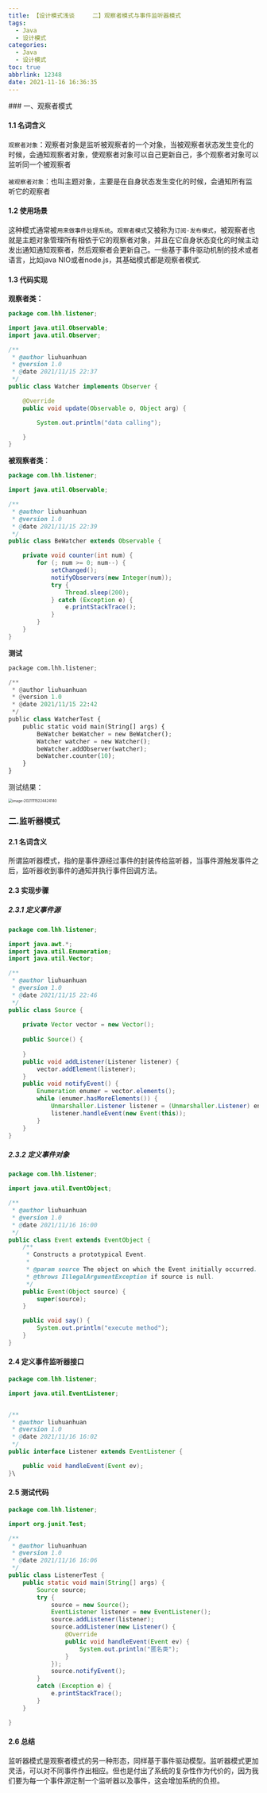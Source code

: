 ```yaml
---
title: 【设计模式浅谈     二】观察者模式与事件监听器模式
tags:
  - Java
  - 设计模式
categories:
  - Java
  - 设计模式
toc: true
abbrlink: 12348
date: 2021-11-16 16:36:35
---
```




﻿﻿### 一、观察者模式

#### 1.1 名词含义

`观察者对象`：观察者对象是监听被观察者的一个对象，当被观察者状态发生变化的时候，会通知观察者对象，使观察者对象可以自己更新自己，多个观察者对象可以监听同一个被观察者

<!--more-->

`被观察者对象`：也叫主题对象，主要是在自身状态发生变化的时候，会通知所有监听它的观察者

#### 1.2 使用场景

这种模式通常被`用来做事件处理系统`。`观察者模式`又被称为`订阅-发布模式`，被观察者也就是主题对象管理所有相依于它的观察者对象，并且在它自身状态变化的时候主动发出通知通知观察者，然后观察者会更新自己。一些基于事件驱动机制的技术或者语言，比如java NIO或者node.js，其基础模式都是观察者模式.

#### 1.3 代码实现

**观察者类：**

```java
package com.lhh.listener;

import java.util.Observable;
import java.util.Observer;

/**
 * @author liuhuanhuan
 * @version 1.0
 * @date 2021/11/15 22:37
 */
public class Watcher implements Observer {

    @Override
    public void update(Observable o, Object arg) {

        System.out.println("data calling");

    }
}
```

**被观察者类**：

```java
package com.lhh.listener;

import java.util.Observable;

/**
 * @author liuhuanhuan
 * @version 1.0
 * @date 2021/11/15 22:39
 */
public class BeWatcher extends Observable {

    private void counter(int num) {
        for (; num >= 0; num--) {
            setChanged();
            notifyObservers(new Integer(num));
            try {
                Thread.sleep(200);
            } catch (Exception e) {
                e.printStackTrace();
            }
        }
    }
}
```

**测试**

```python
package com.lhh.listener;

/**
 * @author liuhuanhuan
 * @version 1.0
 * @date 2021/11/15 22:42
 */
public class WatcherTest {
    public static void main(String[] args) {
        BeWatcher beWatcher = new BeWatcher();
        Watcher watcher = new Watcher();
        beWatcher.addObserver(watcher);
        beWatcher.counter(10);
    }
}
```

测试结果：

<img src="../../../../csdn博客/设计模式/image-20211115224424140.png" alt="image-20211115224424140" style="zoom:50%;" />

### 二.监听器模式

#### 2.1 名词含义

所谓监听器模式，指的是事件源经过事件的封装传给监听器，当事件源触发事件之后，监听器收到事件的通知并执行事件回调方法。

#### 2.3 实现步骤

##### 2.3.1 定义事件源

```java
package com.lhh.listener;

import java.awt.*;
import java.util.Enumeration;
import java.util.Vector;

/**
 * @author liuhuanhuan
 * @version 1.0
 * @date 2021/11/15 22:46
 */
public class Source {
    
    private Vector vector = new Vector();
    
    public Source() {
        
    }
    public void addListener(Listener listener) {
        vector.addElement(listener);
    }
    public void notifyEvent() {
        Enumeration enumer = vector.elements();
        while (enumer.hasMoreElements()) {
            Unmarshaller.Listener listener = (Unmarshaller.Listener) enumer.nextElement();
            listener.handleEvent(new Event(this));
        }
    }
}
```

##### 2.3.2 定义事件对象

```java
package com.lhh.listener;

import java.util.EventObject;

/**
 * @author liuhuanhuan
 * @version 1.0
 * @date 2021/11/16 16:00
 */
public class Event extends EventObject {
    /**
     * Constructs a prototypical Event.
     *
     * @param source The object on which the Event initially occurred.
     * @throws IllegalArgumentException if source is null.
     */
    public Event(Object source) {
        super(source);
    }

    public void say() {
        System.out.println("execute method");
    }
}
```

#### 2.4 定义事件监听器接口

```java
package com.lhh.listener;

import java.util.EventListener;


/**
 * @author liuhuanhuan
 * @version 1.0
 * @date 2021/11/16 16:02
 */
public interface Listener extends EventListener {

    public void handleEvent(Event ev);
}\
```

#### 2.5 测试代码

```java
package com.lhh.listener;

import org.junit.Test;

/**
 * @author liuhuanhuan
 * @version 1.0
 * @date 2021/11/16 16:06
 */
public class ListenerTest {
    public static void main(String[] args) {
        Source source;
        try {
            source = new Source();
            EventListener listener = new EventListener();
            source.addListener(listener);
            source.addListener(new Listener() {
                @Override
                public void handleEvent(Event ev) {
                    System.out.println("匿名类");
                }
            });
            source.notifyEvent();
        }
        catch (Exception e) {
            e.printStackTrace();
        }
    }

}

```

#### 2.6 总结

监听器模式是观察者模式的另一种形态，同样基于事件驱动模型。监听器模式更加灵活，可以对不同事件作出相应。但也是付出了系统的复杂性作为代价的，因为我们要为每一个事件源定制一个监听器以及事件，这会增加系统的负担。
